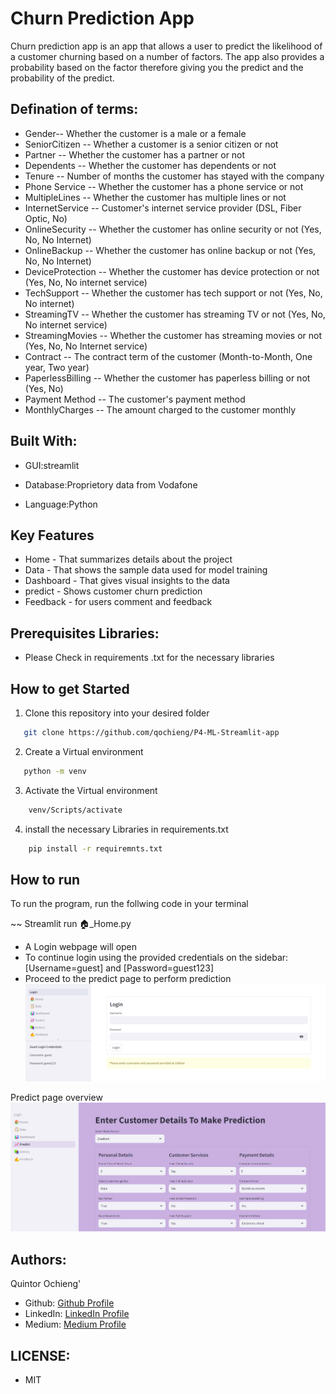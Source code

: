 # Churn Prediction App

Churn prediction app is an app that allows a user to predict the likelihood of a customer churning based on a number of factors. The app also provides a probability based on the factor therefore giving you the predict and the probability of the predict.

## Defination of terms:

* Gender-- Whether the customer is a male or a female
* SeniorCitizen -- Whether a customer is a senior citizen or not
* Partner -- Whether the customer has a partner or not
* Dependents -- Whether the customer has dependents or not
* Tenure -- Number of months the customer has stayed with the company
* Phone Service -- Whether the customer has a phone service or not
* MultipleLines -- Whether the customer has multiple lines or not
* InternetService -- Customer's internet service provider (DSL, Fiber Optic, No)
* OnlineSecurity -- Whether the customer has online security or not (Yes, No, No Internet)
* OnlineBackup -- Whether the customer has online backup or not (Yes, No, No Internet)
* DeviceProtection -- Whether the customer has device protection or not (Yes, No, No internet service)
* TechSupport -- Whether the customer has tech support or not (Yes, No, No internet)
* StreamingTV -- Whether the customer has streaming TV or not (Yes, No, No internet service)
* StreamingMovies -- Whether the customer has streaming movies or not (Yes, No, No Internet service)
* Contract -- The contract term of the customer (Month-to-Month, One year, Two year)
* PaperlessBilling -- Whether the customer has paperless billing or not (Yes, No)
* Payment Method -- The customer's payment method 
* MonthlyCharges -- The amount charged to the customer monthly



## Built With:

* GUI:streamlit

* Database:Proprietory data from Vodafone

* Language:Python

## Key Features

* Home - That summarizes details about the project
* Data -  That shows the sample data used for model training
* Dashboard - That gives visual insights to the data
* predict - Shows customer churn prediction
* Feedback - for users comment and feedback

## Prerequisites Libraries:
* Please  Check in requirements .txt for the necessary libraries


## How to get Started
1) Clone this repository into your desired folder

```sh
   git clone https://github.com/qochieng/P4-ML-Streamlit-app
```  

2) Create a Virtual environment

```sh
   python -m venv
```   

3) Activate the Virtual environment

```sh
    venv/Scripts/activate
```

4) install the necessary Libraries in requirements.txt

```sh
    pip install -r requiremnts.txt
```

## How to run

To run the program, run the follwing code in your terminal

~~ Streamlit run 🏠_Home.py

* A Login webpage will open
* To continue login using the provided credentials on the sidebar:[Username=guest] and [Password=guest123]
* Proceed to the predict page to perform prediction
![Alt text](<Pics/Screenshot 2024-03-09 192214.png>)

Predict page overview
![Alt text](<Pics/Screenshot 2024-03-09 193127.png>)

## Authors:

Quintor Ochieng'

- Github: [Github Profile](https://github.com/qochieng/P4-ML-Streamlit-app)
- LinkedIn: [LinkedIn Profile](www.linkedin.com/in/quintor-ochieng)
- Medium: [Medium Profile](https://medium.com/@qochieng88/streamlit-churn-prediction-app-042a190d2aa2)

## LICENSE:
- MIT